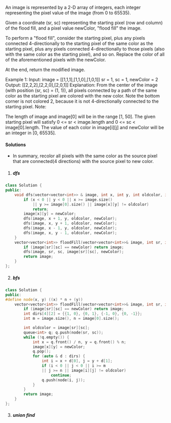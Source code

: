 An image is represented by a 2-D array of integers, each integer representing the pixel value of the image (from 0 to 65535).

Given a coordinate (sr, sc) representing the starting pixel (row and column) of the flood fill, and a pixel value newColor, "flood fill" the image.

To perform a "flood fill", consider the starting pixel, plus any pixels connected 4-directionally to the starting pixel of the same color as the starting pixel, plus any pixels connected 4-directionally to those pixels (also with the same color as the starting pixel), and so on. Replace the color of all of the aforementioned pixels with the newColor.

At the end, return the modified image.

Example 1:
Input: 
image = [[1,1,1],[1,1,0],[1,0,1]]
sr = 1, sc = 1, newColor = 2
Output: [[2,2,2],[2,2,0],[2,0,1]]
Explanation: 
From the center of the image (with position (sr, sc) = (1, 1)), all pixels connected 
by a path of the same color as the starting pixel are colored with the new color.
Note the bottom corner is not colored 2, because it is not 4-directionally connected
to the starting pixel.
Note:

The length of image and image[0] will be in the range [1, 50].
The given starting pixel will satisfy 0 <= sr < image.length and 0 <= sc < image[0].length.
The value of each color in image[i][j] and newColor will be an integer in [0, 65535].

#### Solutions

- In summary, recolor all pixels with the same color as the source pixel that are connected(4 directions) with the source pixel to new color.

1. ##### dfs

```cpp
class Solution {
public:
    void dfs(vector<vector<int>> & image, int x, int y, int oldcolor, int newColor) {
        if (x < 0 || y < 0 || x >= image.size() 
            || y >= image[0].size() || image[x][y] != oldcolor)
            return;
        image[x][y] = newColor;
        dfs(image, x + 1, y, oldcolor, newColor);
        dfs(image, x, y + 1, oldcolor, newColor);
        dfs(image, x - 1, y, oldcolor, newColor);
        dfs(image, x, y - 1, oldcolor, newColor);
    }
    vector<vector<int>> floodFill(vector<vector<int>>& image, int sr, int sc, int newColor) {
        if (image[sr][sc] == newColor) return image;
        dfs(image, sr, sc, image[sr][sc], newColor);
        return image;
    }
};
```

2. ##### bfs

```cpp
class Solution {
public:
#define node(x, y) ((x) * n + (y))
    vector<vector<int>> floodFill(vector<vector<int>>& image, int sr, int sc, int newColor) {
        if (image[sr][sc] == newColor) return image;
        int dirs[4][2] = {{1, 0}, {0, 1}, {-1, 0}, {0, -1}};
        int m = image.size(), n = image[0].size();

        int oldcolor = image[sr][sc];
        queue<int> q; q.push(node(sr, sc));
        while (!q.empty()) {
            int x = q.front() / n, y = q.front() % n;
            image[x][y] = newColor;
            q.pop();
            for (auto & d : dirs) {
                int i = x + d[0], j = y + d[1];
                if (i < 0 || j < 0 || i >= m 
                || j >= n || image[i][j] != oldcolor)
                    continue;
                q.push(node(i, j));
            }
        }
        return image;
    }
};
```

3. ##### union find